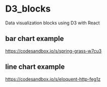 # D3_blocks
Data visualization blocks using D3 with React

## bar chart example
https://codesandbox.io/s/spring-grass-w7cu3

## line chart example
https://codesandbox.io/s/eloquent-http-feg1z
